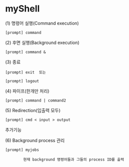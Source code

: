 # myShell

(1) 명령어 실행(Command execution) 

	[prompt] command





(2) 후면 실행(Background execution) 

	[prompt] command &



(3)  종료

	[prompt] exit  또는

	[prompt] logout



(4)  파이프(한개만 처리)

	[prompt] command | command2



(5) Redirection(입출력 모두)

	[prompt] cmd < input > output



추가기능



(6) Background process 관리

	[prompt] myjobs

            현재 background 명령어들과 그들의 process ID를 출력

